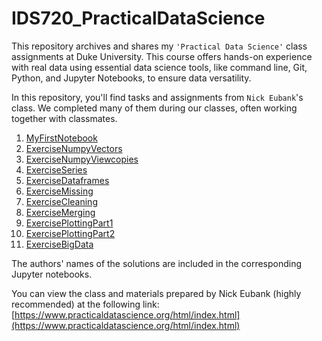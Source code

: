 # IDS720_PracticalDataScience
This repository archives and shares my `'Practical Data Science'` class assignments at Duke University. This course offers hands-on experience with real data using essential data science tools, like command line, Git, Python, and Jupyter Notebooks, to ensure data versatility.

In this repository, you'll find tasks and assignments from `Nick Eubank`'s class. 
We completed many of them during our classes, often working together with classmates.

1.  [MyFirstNotebook](https://github.com/BarbaraPFloresRios/IDS720_PracticalDataScience/blob/main/20230914_MyFirstNotebook/First_jupyter_notebook.ipynb)
2.  [ExerciseNumpyVectors](https://github.com/BarbaraPFloresRios/IDS720_PracticalDataScience/blob/main/20230921_ExerciseNumpyVectors/Exercise_numpy_vectors.ipynb)
3.  [ExerciseNumpyViewcopies](https://github.com/BarbaraPFloresRios/IDS720_PracticalDataScience/blob/main/20230926_ExerciseNumpyViewcopies/Exercise_numpy_viewcopies.ipynb)
4.  [ExerciseSeries](https://github.com/BarbaraPFloresRios/IDS720_PracticalDataScience/blob/main/20230928_ExerciseSeries/Exercise_series.ipynb)
5.  [ExerciseDataframes](https://github.com/BarbaraPFloresRios/IDS720_PracticalDataScience/blob/main/20231003_ExerciseDataframes/Exercise_dataframes.ipynb)
6.  [ExerciseMissing](https://github.com/BarbaraPFloresRios/IDS720_PracticalDataScience/blob/main/20231005_ExerciseMissing/Exercise_missing.ipynb)
7.  [ExerciseCleaning](https://github.com/BarbaraPFloresRios/IDS720_PracticalDataScience/blob/main/20231010_ExerciseCleaning/Exercise_cleaning.ipynb)
8.  [ExerciseMerging](https://github.com/BarbaraPFloresRios/IDS720_PracticalDataScience/blob/main/20231019_ExerciseMerging/Exercise_merging.ipynb)
9.  [ExercisePlottingPart1](https://github.com/BarbaraPFloresRios/IDS720_PracticalDataScience/tree/main/20231019_ExercisePlottingPart1)
10. [ExercisePlottingPart2](https://github.com/BarbaraPFloresRios/IDS720_PracticalDataScience/tree/main/20231026_ExercisePlottingPart2)
11. [ExerciseBigData](https://github.com/BarbaraPFloresRios/IDS720_PracticalDataScience/tree/main/20231031_ExerciseBigData)


The authors' names of the solutions are included in the corresponding Jupyter notebooks.

You can view the class and materials prepared by Nick Eubank (highly recommended) at the following link: [https://www.practicaldatascience.org/html/index.html](https://www.practicaldatascience.org/html/index.html)

